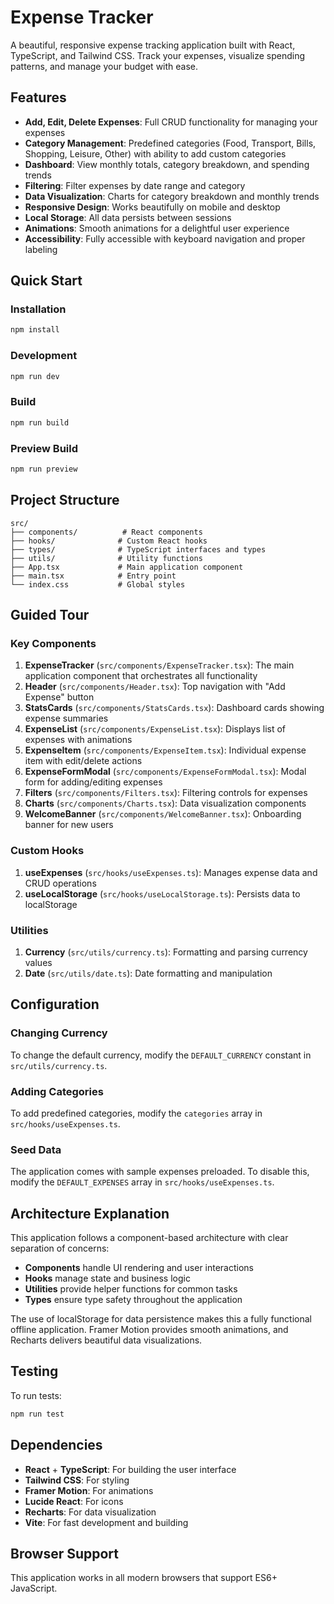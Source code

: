 # Expense Tracker

A beautiful, responsive expense tracking application built with React, TypeScript, and Tailwind CSS. Track your expenses, visualize spending patterns, and manage your budget with ease.

## Features

- **Add, Edit, Delete Expenses**: Full CRUD functionality for managing your expenses
- **Category Management**: Predefined categories (Food, Transport, Bills, Shopping, Leisure, Other) with ability to add custom categories
- **Dashboard**: View monthly totals, category breakdown, and spending trends
- **Filtering**: Filter expenses by date range and category
- **Data Visualization**: Charts for category breakdown and monthly trends
- **Responsive Design**: Works beautifully on mobile and desktop
- **Local Storage**: All data persists between sessions
- **Animations**: Smooth animations for a delightful user experience
- **Accessibility**: Fully accessible with keyboard navigation and proper labeling

## Quick Start

### Installation

```bash
npm install
```

### Development

```bash
npm run dev
```

### Build

```bash
npm run build
```

### Preview Build

```bash
npm run preview
```

## Project Structure

```
src/
├── components/          # React components
├── hooks/              # Custom React hooks
├── types/              # TypeScript interfaces and types
├── utils/              # Utility functions
├── App.tsx             # Main application component
├── main.tsx            # Entry point
└── index.css           # Global styles
```

## Guided Tour

### Key Components

1. **ExpenseTracker** (`src/components/ExpenseTracker.tsx`): The main application component that orchestrates all functionality
2. **Header** (`src/components/Header.tsx`): Top navigation with "Add Expense" button
3. **StatsCards** (`src/components/StatsCards.tsx`): Dashboard cards showing expense summaries
4. **ExpenseList** (`src/components/ExpenseList.tsx`): Displays list of expenses with animations
5. **ExpenseItem** (`src/components/ExpenseItem.tsx`): Individual expense item with edit/delete actions
6. **ExpenseFormModal** (`src/components/ExpenseFormModal.tsx`): Modal form for adding/editing expenses
7. **Filters** (`src/components/Filters.tsx`): Filtering controls for expenses
8. **Charts** (`src/components/Charts.tsx`): Data visualization components
9. **WelcomeBanner** (`src/components/WelcomeBanner.tsx`): Onboarding banner for new users

### Custom Hooks

1. **useExpenses** (`src/hooks/useExpenses.ts`): Manages expense data and CRUD operations
2. **useLocalStorage** (`src/hooks/useLocalStorage.ts`): Persists data to localStorage

### Utilities

1. **Currency** (`src/utils/currency.ts`): Formatting and parsing currency values
2. **Date** (`src/utils/date.ts`): Date formatting and manipulation

## Configuration

### Changing Currency

To change the default currency, modify the `DEFAULT_CURRENCY` constant in `src/utils/currency.ts`.

### Adding Categories

To add predefined categories, modify the `categories` array in `src/hooks/useExpenses.ts`.

### Seed Data

The application comes with sample expenses preloaded. To disable this, modify the `DEFAULT_EXPENSES` array in `src/hooks/useExpenses.ts`.

## Architecture Explanation

This application follows a component-based architecture with clear separation of concerns:

- **Components** handle UI rendering and user interactions
- **Hooks** manage state and business logic
- **Utilities** provide helper functions for common tasks
- **Types** ensure type safety throughout the application

The use of localStorage for data persistence makes this a fully functional offline application. Framer Motion provides smooth animations, and Recharts delivers beautiful data visualizations.

## Testing

To run tests:

```bash
npm run test
```

## Dependencies

- **React** + **TypeScript**: For building the user interface
- **Tailwind CSS**: For styling
- **Framer Motion**: For animations
- **Lucide React**: For icons
- **Recharts**: For data visualization
- **Vite**: For fast development and building

## Browser Support

This application works in all modern browsers that support ES6+ JavaScript.